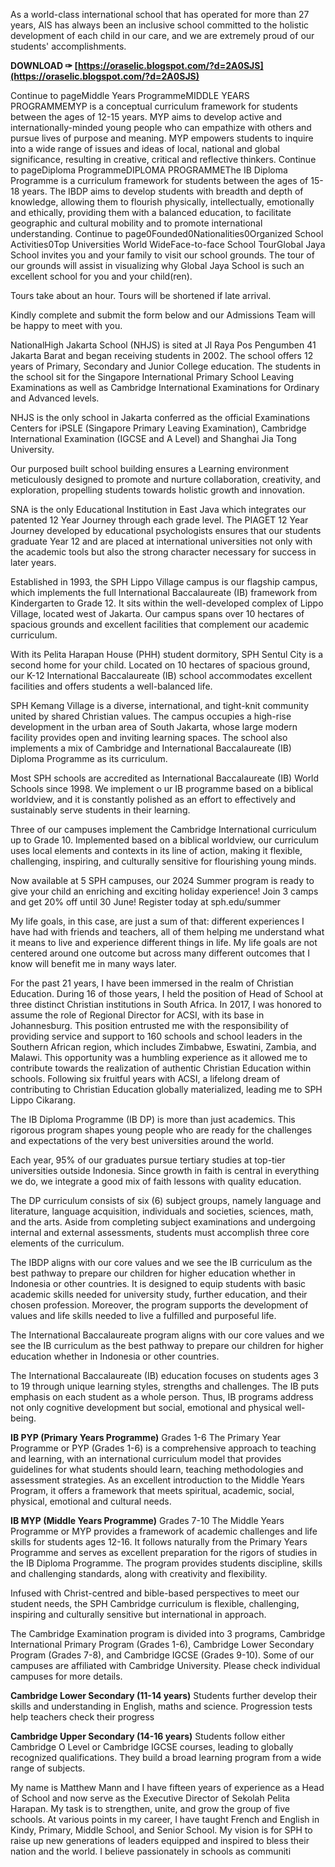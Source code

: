 
 
As a world-class international school that has operated for more than 27 years, AIS has always been an inclusive school committed to the holistic development of each child in our care, and we are extremely proud of our students' accomplishments.
 
**DOWNLOAD ✑ [https://oraselic.blogspot.com/?d=2A0SJS](https://oraselic.blogspot.com/?d=2A0SJS)**


 
Continue to pageMiddle Years ProgrammeMIDDLE YEARS PROGRAMMEMYP is a conceptual curriculum framework for students between the ages of 12-15 years. MYP aims to develop active and internationally-minded young people who can empathize with others and pursue lives of purpose and meaning. MYP empowers students to inquire into a wide range of issues and ideas of local, national and global significance, resulting in creative, critical and reflective thinkers. Continue to pageDiploma ProgrammeDIPLOMA PROGRAMMEThe IB Diploma Programme is a curriculum framework for students between the ages of 15-18 years. The IBDP aims to develop students with breadth and depth of knowledge, allowing them to flourish physically, intellectually, emotionally and ethically, providing them with a balanced education, to facilitate geographic and cultural mobility and to promote international understanding. Continue to page0Founded0Nationalities0Organized School Activities0Top Universities World WideFace-to-face School TourGlobal Jaya School invites you and your family to visit our school grounds. The tour of our grounds will assist in visualizing why Global Jaya School is such an excellent school for you and your child(ren).

Tours take about an hour. Tours will be shortened if late arrival.

Kindly complete and submit the form below and our Admissions Team will be happy to meet with you.

 
NationalHigh Jakarta School (NHJS) is sited at Jl Raya Pos Pengumben 41 Jakarta Barat and began receiving students in 2002. The school offers 12 years of Primary, Secondary and Junior College education. The students in the school sit for the Singapore International Primary School Leaving Examinations as well as Cambridge International Examinations for Ordinary and Advanced levels.
 
NHJS is the only school in Jakarta conferred as the official Examinations Centers for iPSLE (Singapore Primary Leaving Examination), Cambridge International Examination (IGCSE and A Level) and Shanghai Jia Tong University.
 
Our purposed built school building ensures a Learning environment meticulously designed to promote and nurture collaboration, creativity, and exploration, propelling students towards holistic growth and innovation.
 
SNA is the only Educational Institution in East Java which integrates our patented 12 Year Journey through each grade level. The PIAGET 12 Year Journey developed by educational psychologists ensures that our students graduate Year 12 and are placed at international universities not only with the academic tools but also the strong character necessary for success in later years.

Established in 1993, the SPH Lippo Village campus is our flagship campus, which implements the full International Baccalaureate (IB) framework from Kindergarten to Grade 12. It sits within the well-developed complex of Lippo Village, located west of Jakarta. Our campus spans over 10 hectares of spacious grounds and excellent facilities that complement our academic curriculum.
 
With its Pelita Harapan House (PHH) student dormitory, SPH Sentul City is a second home for your child. Located on 10 hectares of spacious ground, our K-12 International Baccalaureate (IB) school accommodates excellent facilities and offers students a well-balanced life.
 
SPH Kemang Village is a diverse, international, and tight-knit community united by shared Christian values. The campus occupies a high-rise development in the urban area of South Jakarta, whose large modern facility provides open and inviting learning spaces. The school also implements a mix of Cambridge and International Baccalaureate (IB) Diploma Programme as its curriculum.
 
Most SPH schools are accredited as International Baccalaureate (IB) World Schools since 1998. We implement o ur IB programme based on a biblical worldview, and it is constantly polished as an effort to effectively and sustainably serve students in their learning.
 
Three of our campuses implement the Cambridge International curriculum up to Grade 10. Implemented based on a biblical worldview, our curriculum uses local elements and contexts in its line of action, making it flexible, challenging, inspiring, and culturally sensitive for flourishing young minds.
 
Now available at 5 SPH campuses, our 2024 Summer program is ready to give your child an enriching and exciting holiday experience! Join 3 camps and get 20% off until 30 June! Register today at sph.edu/summer
 
My life goals, in this case, are just a sum of that: different experiences I have had with friends and teachers, all of them helping me understand what it means to live and experience different things in life. My life goals are not centered around one outcome but across many different outcomes that I know will benefit me in many ways later.
 
For the past 21 years, I have been immersed in the realm of Christian Education. During 16 of those years, I held the position of Head of School at three distinct Christian institutions in South Africa. In 2017, I was honored to assume the role of Regional Director for ACSI, with its base in Johannesburg. This position entrusted me with the responsibility of providing service and support to 160 schools and school leaders in the Southern African region, which includes Zimbabwe, Eswatini, Zambia, and Malawi. This opportunity was a humbling experience as it allowed me to contribute towards the realization of authentic Christian Education within schools. Following six fruitful years with ACSI, a lifelong dream of contributing to Christian Education globally materialized, leading me to SPH Lippo Cikarang.
 
The IB Diploma Programme (IB DP) is more than just academics. This rigorous program shapes young people who are ready for the challenges and expectations of the very best universities around the world.
 
Each year, 95% of our graduates pursue tertiary studies at top-tier universities outside Indonesia. Since growth in faith is central in everything we do, we integrate a good mix of faith lessons with quality education.
 
The DP curriculum consists of six (6) subject groups, namely language and literature, language acquisition, individuals and societies, sciences, math, and the arts. Aside from completing subject examinations and undergoing internal and external assessments, students must accomplish three core elements of the curriculum.
 
The IBDP aligns with our core values and we see the IB curriculum as the best pathway to prepare our children for higher education whether in Indonesia or other countries. It is designed to equip students with basic academic skills needed for university study, further education, and their chosen profession. Moreover, the program supports the development of values and life skills needed to live a fulfilled and purposeful life.
 
The International Baccalaureate program aligns with our core values and we see the IB curriculum as the best pathway to prepare our children for higher education whether in Indonesia or other countries.
 
The International Baccalaureate (IB) education focuses on students ages 3 to 19 through unique learning styles, strengths and challenges. The IB puts emphasis on each student as a whole person. Thus, IB programs address not only cognitive development but social, emotional and physical well-being.
 
**IB PYP (Primary Years Programme)**
Grades 1-6
The Primary Year Programme or PYP (Grades 1-6) is a comprehensive approach to teaching and learning, with an international curriculum model that provides guidelines for what students should learn, teaching methodologies and assessment strategies. As an excellent introduction to the Middle Years Program, it offers a framework that meets spiritual, academic, social, physical, emotional and cultural needs.
 
**IB MYP (Middle Years Programme)**
Grades 7-10
The Middle Years Programme or MYP provides a framework of academic challenges and life skills for students ages 12-16. It follows naturally from the Primary Years Programme and serves as excellent preparation for the rigors of studies in the IB Diploma Programme. The program provides students discipline, skills and challenging standards, along with creativity and flexibility.
 
Infused with Christ-centred and bible-based perspectives to meet our student needs, the SPH Cambridge curriculum is flexible, challenging, inspiring and culturally sensitive but international in approach.
 
The Cambridge Examination program is divided into 3 programs, Cambridge International Primary Program (Grades 1-6), Cambridge Lower Secondary Program (Grades 7-8), and Cambridge IGCSE (Grades 9-10). Some of our campuses are affiliated with Cambridge University. Please check individual campuses for more details.
 
**Cambridge Lower Secondary (11-14 years)**
Students further develop their skills and understanding in English, maths and science. Progression tests help teachers check their progress
 
**Cambridge Upper Secondary (14-16 years)**
Students follow either Cambridge O Level or Cambridge IGCSE courses, leading to globally recognized qualifications. They build a broad learning program from a wide range of subjects.
 
My name is Matthew Mann and I have fifteen years of experience as a Head of School and now serve as the Executive Director of Sekolah Pelita Harapan. My task is to strengthen, unite, and grow the group of five schools. At various points in my career, I have taught French and English in Kindy, Primary, Middle School, and Senior School. My vision is for SPH to raise up new generations of leaders equipped and inspired to bless their nation and the world. I believe passionately in schools as communiti